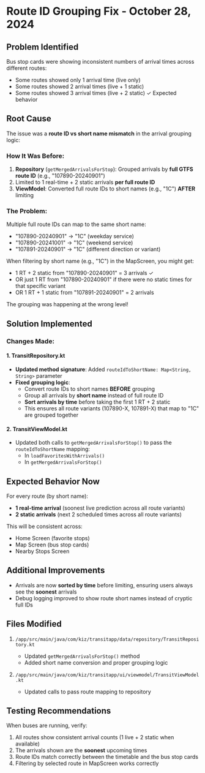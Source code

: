 # Route ID Grouping Fix - October 28, 2024

## Problem Identified

Bus stop cards were showing inconsistent numbers of arrival times across different routes:
- Some routes showed only 1 arrival time (live only)
- Some routes showed 2 arrival times (live + 1 static)
- Some routes showed 3 arrival times (live + 2 static) ✓ Expected behavior

## Root Cause

The issue was a **route ID vs short name mismatch** in the arrival grouping logic:

### How It Was Before:
1. **Repository** (`getMergedArrivalsForStop`): Grouped arrivals by **full GTFS route ID** (e.g., "107890-20240901")
2. Limited to 1 real-time + 2 static arrivals **per full route ID**
3. **ViewModel**: Converted full route IDs to short names (e.g., "1C") **AFTER** limiting

### The Problem:
Multiple full route IDs can map to the same short name:
- "107890-20240901" → "1C" (weekday service)
- "107890-20241001" → "1C" (weekend service)
- "107891-20240901" → "1C" (different direction or variant)

When filtering by short name (e.g., "1C") in the MapScreen, you might get:
- 1 RT + 2 static from "107890-20240901" = 3 arrivals ✓
- OR just 1 RT from "107890-20240901" if there were no static times for that specific variant
- OR 1 RT + 1 static from "107891-20240901" = 2 arrivals

The grouping was happening at the wrong level!

## Solution Implemented

### Changes Made:

#### 1. TransitRepository.kt
- **Updated method signature**: Added `routeIdToShortName: Map<String, String>` parameter
- **Fixed grouping logic**: 
  - Convert route IDs to short names **BEFORE** grouping
  - Group all arrivals by **short name** instead of full route ID
  - **Sort arrivals by time** before taking the first 1 RT + 2 static
  - This ensures all route variants (107890-X, 107891-X) that map to "1C" are grouped together

#### 2. TransitViewModel.kt
- Updated both calls to `getMergedArrivalsForStop()` to pass the `routeIdToShortName` mapping:
  - In `loadFavoritesWithArrivals()` 
  - In `getMergedArrivalsForStop()`

## Expected Behavior Now

For every route (by short name):
- **1 real-time arrival** (soonest live prediction across all route variants)
- **2 static arrivals** (next 2 scheduled times across all route variants)

This will be consistent across:
- Home Screen (favorite stops)
- Map Screen (bus stop cards)
- Nearby Stops Screen

## Additional Improvements

- Arrivals are now **sorted by time** before limiting, ensuring users always see the **soonest** arrivals
- Debug logging improved to show route short names instead of cryptic full IDs

## Files Modified

1. `/app/src/main/java/com/kiz/transitapp/data/repository/TransitRepository.kt`
   - Updated `getMergedArrivalsForStop()` method
   - Added short name conversion and proper grouping logic

2. `/app/src/main/java/com/kiz/transitapp/ui/viewmodel/TransitViewModel.kt`
   - Updated calls to pass route mapping to repository

## Testing Recommendations

When buses are running, verify:
1. All routes show consistent arrival counts (1 live + 2 static when available)
2. The arrivals shown are the **soonest** upcoming times
3. Route IDs match correctly between the timetable and the bus stop cards
4. Filtering by selected route in MapScreen works correctly

